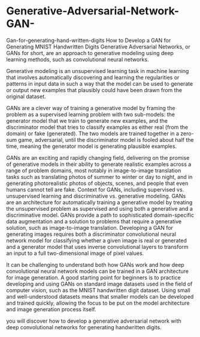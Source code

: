 # Generative-Adversarial-Network-GAN-
Gan-for-generating-hand-written-digits
How to Develop a GAN for Generating MNIST Handwritten Digits
Generative Adversarial Networks, or GANs for short, are an approach to generative modeling using deep learning methods, such as convolutional neural networks.

Generative modeling is an unsupervised learning task in machine learning that involves automatically discovering and learning the regularities or patterns in input data in such a way that the model can be used to generate or output new examples that plausibly could have been drawn from the original dataset.

GANs are a clever way of training a generative model by framing the problem as a supervised learning problem with two sub-models: the generator model that we train to generate new examples, and the discriminator model that tries to classify examples as either real (from the domain) or fake (generated). The two models are trained together in a zero-sum game, adversarial, until the discriminator model is fooled about half the time, meaning the generator model is generating plausible examples.

GANs are an exciting and rapidly changing field, delivering on the promise of generative models in their ability to generate realistic examples across a range of problem domains, most notably in image-to-image translation tasks such as translating photos of summer to winter or day to night, and in generating photorealistic photos of objects, scenes, and people that even humans cannot tell are fake.
Context for GANs, including supervised vs. unsupervised learning and discriminative vs. generative modeling.
GANs are an architecture for automatically training a generative model by treating the unsupervised problem as supervised and using both a generative and a discriminative model.
GANs provide a path to sophisticated domain-specific data augmentation and a solution to problems that require a generative solution, such as image-to-image translation.
Developing a GAN for generating images requires both a discriminator convolutional neural network model for classifying whether a given image is real or generated and a generator model that uses inverse convolutional layers to transform an input to a full two-dimensional image of pixel values.

It can be challenging to understand both how GANs work and how deep convolutional neural network models can be trained in a GAN architecture for image generation. A good starting point for beginners is to practice developing and using GANs on standard image datasets used in the field of computer vision, such as the MNIST handwritten digit dataset. Using small and well-understood datasets means that smaller models can be developed and trained quickly, allowing the focus to be put on the model architecture and image generation process itself.

you will discover how to develop a generative adversarial network with deep convolutional networks for generating handwritten digits.
